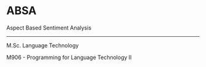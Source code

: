 # ABSA
Aspect Based Sentiment Analysis
___
M.Sc. Language Technology

M906 - Programming for Language Technology II 
